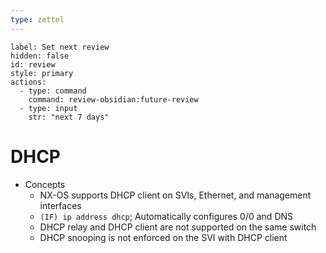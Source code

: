 ```yaml
---
type: zettel
---
```


```meta-bind-button
label: Set next review
hidden: false
id: review
style: primary
actions:
  - type: command
    command: review-obsidian:future-review
  - type: input
    str: "next 7 days"
```

# DHCP

- Concepts
	- NX-OS supports DHCP client on SVIs, Ethernet, and management interfaces
	- `(IF) ip address dhcp`; Automatically configures 0/0 and DNS
	- DHCP relay and DHCP client are not supported on the same switch
	- DHCP snooping is not enforced on the SVI with DHCP client

